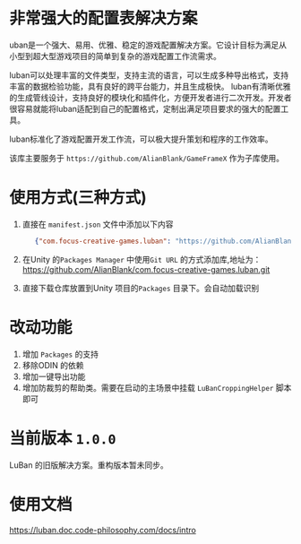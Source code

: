 
# 非常强大的配置表解决方案

uban是一个强大、易用、优雅、稳定的游戏配置解决方案。它设计目标为满足从小型到超大型游戏项目的简单到复杂的游戏配置工作流需求。

luban可以处理丰富的文件类型，支持主流的语言，可以生成多种导出格式，支持丰富的数据检验功能，具有良好的跨平台能力，并且生成极快。 luban有清晰优雅的生成管线设计，支持良好的模块化和插件化，方便开发者进行二次开发。开发者很容易就能将luban适配到自己的配置格式，定制出满足项目要求的强大的配置工具。

luban标准化了游戏配置开发工作流，可以极大提升策划和程序的工作效率。

该库主要服务于 `https://github.com/AlianBlank/GameFrameX` 作为子库使用。


# 使用方式(三种方式)
1. 直接在 `manifest.json` 文件中添加以下内容
   ```json
      {"com.focus-creative-games.luban": "https://github.com/AlianBlank/com.focus-creative-games.luban.git"}
    ```
2. 在Unity 的`Packages Manager` 中使用`Git URL` 的方式添加库,地址为：https://github.com/AlianBlank/com.focus-creative-games.luban.git

3. 直接下载仓库放置到Unity 项目的`Packages` 目录下。会自动加载识别

# 改动功能

1. 增加 `Packages` 的支持
2. 移除ODIN 的依赖
3. 增加一键导出功能
4. 增加防裁剪的帮助类。需要在启动的主场景中挂载 `LuBanCroppingHelper` 脚本即可

# 当前版本 `1.0.0`

LuBan 的旧版解决方案。重构版本暂未同步。

# 使用文档

https://luban.doc.code-philosophy.com/docs/intro